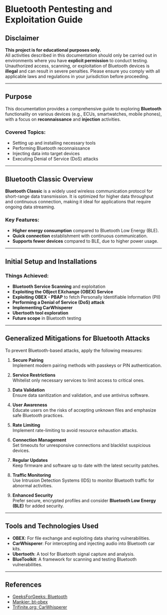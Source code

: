 # Bluetooth Pentesting and Exploitation Guide

## Disclaimer

**This project is for educational purposes only.**  
All activities described in this documentation should only be carried out in environments where you have **explicit permission** to conduct testing. Unauthorized access, scanning, or exploitation of Bluetooth devices is **illegal** and can result in severe penalties. Please ensure you comply with all applicable laws and regulations in your jurisdiction before proceeding.

---

## Purpose

This documentation provides a comprehensive guide to exploring **Bluetooth** functionality on various devices (e.g., ECUs, smartwatches, mobile phones), with a focus on **reconnaissance** and **injection** activities.

### Covered Topics:
- Setting up and installing necessary tools
- Performing Bluetooth reconnaissance
- Injecting data into target devices
- Executing Denial of Service (DoS) attacks

---

## Bluetooth Classic Overview

**Bluetooth Classic** is a widely used wireless communication protocol for short-range data transmission. It is optimized for higher data throughput and continuous connection, making it ideal for applications that require ongoing data streaming.

### Key Features:
- **Higher energy consumption** compared to Bluetooth Low Energy (BLE).
- **Quick connection** establishment with continuous communication.
- **Supports fewer devices** compared to BLE, due to higher power usage.

---

## Initial Setup and Installations

### Things Achieved:
- **Bluetooth Service Scanning** and exploitation
- **Exploiting the OBject EXchange (OBEX) Service**
- **Exploiting OBEX - PBAP** to fetch Personally Identifiable Information (PII)
- **Performing a Denial of Service (DoS) attack**
- **Implementing CarWhisperer**
- **Ubertooth tool exploration**
- **Future scope** in Bluetooth testing

---

## Generalized Mitigations for Bluetooth Attacks

To prevent Bluetooth-based attacks, apply the following measures:

1. **Secure Pairing**  
   Implement modern pairing methods with passkeys or PIN authentication.

2. **Service Restrictions**  
   Whitelist only necessary services to limit access to critical ones.

3. **Data Validation**  
   Ensure data sanitization and validation, and use antivirus software.

4. **User Awareness**  
   Educate users on the risks of accepting unknown files and emphasize safe Bluetooth practices.

5. **Rate Limiting**  
   Implement rate-limiting to avoid resource exhaustion attacks.

6. **Connection Management**  
   Set timeouts for unresponsive connections and blacklist suspicious devices.

7. **Regular Updates**  
   Keep firmware and software up to date with the latest security patches.

8. **Traffic Monitoring**  
   Use Intrusion Detection Systems (IDS) to monitor Bluetooth traffic for abnormal activities.

9. **Enhanced Security**  
   Prefer secure, encrypted profiles and consider **Bluetooth Low Energy (BLE)** for added security.

---

## Tools and Technologies Used

- **OBEX**: For file exchange and exploiting data sharing vulnerabilities.
- **CarWhisperer**: For intercepting and injecting audio into Bluetooth car kits.
- **Ubertooth**: A tool for Bluetooth signal capture and analysis.
- **BlueToolkit**: A framework for scanning and testing Bluetooth vulnerabilities.

---

## References

- [GeeksForGeeks: Bluetooth](https://www.geeksforgeeks.org/bluetooth/)
- [Mankier: bt-obex](https://www.mankier.com/1/bt-obex)
- [Trifinite.org: CarWhisperer](https://trifinite.org/stuff/carwhisperer/)

